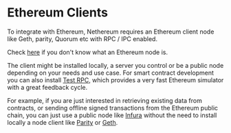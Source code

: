 Ethereum Clients
================

To integrate with Ethereum, Nethereum requires an Ethereum client node
like Geth, parity, Quorum etc with RPC / IPC enabled.

Check [here](/docs/Ethereum-glossary-for-newbies/node.md) if you don't
know what an Ethereum node is.

The client might be installed locally, a server you control or be a
public node depending on your needs and use case. For smart contract
development you can also install [Test
RPC](/docs/ethereum-and-clients/test-rpc.md), which provides a very fast
Ethereum simulator with a great feedback cycle.

For example, if you are just interested in retrieving existing data from
contracts, or sending offline signed transactions from the Ethereum
public chain, you can just use a public node like
[Infura](https://infura.io/) without the need to install locally a node
client like [Parity](/docs/ethereum-and-clients/parity.md) or
[Geth](/docs/ethereum-and-clients/geth.md).
